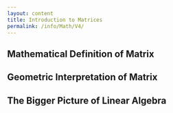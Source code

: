 ```yaml
---
layout: content
title: Introduction to Matrices
permalink: /info/Math/V4/
---
```

## Mathematical Definition of Matrix

## Geometric Interpretation of Matrix


## The Bigger Picture of Linear Algebra

